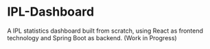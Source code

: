 # IPL-Dashboard
A IPL statistics dashboard built from scratch, using React as frontend technology and Spring Boot as backend.
(Work in Progress)
